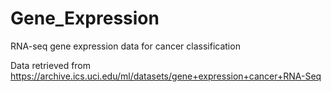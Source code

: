 # Gene_Expression



RNA-seq gene expression data for cancer classification

Data retrieved from https://archive.ics.uci.edu/ml/datasets/gene+expression+cancer+RNA-Seq
